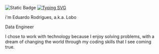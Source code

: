 ![Static Badge](https://img.shields.io/badge/Lobistico-%20%23KeepTheWolf%20-%20%23303f6b)
[![Typing SVG](https://readme-typing-svg.herokuapp.com?font=Times+New+Roman&pause=1000&center=true&random=false&width=435&lines=Data+Engineer;Backend+Developer;Machine+Learning;%23KeepTheWolf)](https://github.com/lobistico)

i'm Eduardo Rodrigues, a.k.a. Lobo

Data Engineer

I chose to work with technology because I enjoy solving problems, with a dream of changing the world through my coding skills that I see coming true.
